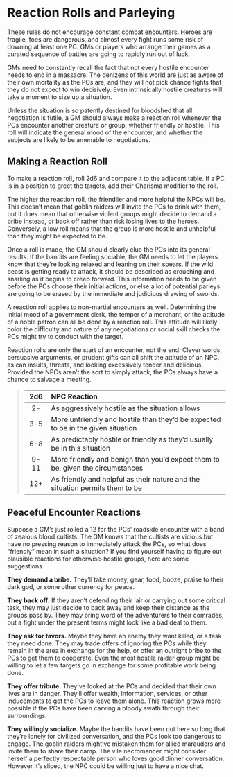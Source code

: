 # Reaction Rolls and Parleying

These rules do not encourage constant combat encounters. Heroes
are fragile, foes are dangerous, and almost every fight runs some risk
of downing at least one PC. GMs or players who arrange their games
as a curated sequence of battles are going to rapidly run out of luck.

GMs need to constantly recall the fact that not every hostile encounter needs to end in a massacre. The denizens of this world are
just as aware of their own mortality as the PCs are, and they will not
pick chance fights that they do not expect to win decisively. Even
intrinsically hostile creatures will take a moment to size up a situation.

Unless the situation is so patently destined for bloodshed that all
negotiation is futile, a GM should always make a reaction roll whenever the PCs encounter another creature or group, whether friendly
or hostile. This roll will indicate the general mood of the encounter,
and whether the subjects are likely to be amenable to negotiations.

## Making a Reaction Roll

To make a reaction roll, roll 2d6 and compare it to the adjacent
table. If a PC is in a position to greet the targets, add their Charisma
modifier to the roll.

The higher the reaction roll, the friendlier and more helpful the
NPCs will be. This doesn’t mean that goblin raiders will invite the PCs
to drink with them, but it does mean that otherwise violent groups
might decide to demand a bribe instead, or back off rather than risk
losing lives to the heroes. Conversely, a low roll means that the group
is more hostile and unhelpful than they might be expected to be.

Once a roll is made, the GM should clearly clue the PCs into its
general results. If the bandits are feeling sociable, the GM needs
to let the players know that they’re looking relaxed and leaning on
their spears. If the wild beast is getting ready to attack, it should be
described as crouching and snarling as it begins to creep forward.
This information needs to be given before the PCs choose their initial
actions, or else a lot of potential parleys are going to be erased by
the immediate and judicious drawing of swords.

A reaction roll applies to non-martial encounters as well. Determining the initial mood of a government clerk, the temper of a merchant,
or the attitude of a noble patron can all be done by a reaction roll.
This attitude will likely color the difficulty and nature of any negotiations or social skill checks the PCs might try to conduct with the target.

Reaction rolls are only the start of an encounter, not the end. Clever
words, persuasive arguments, or prudent gifts can all shift the attitude
of an NPC, as can insults, threats, and looking excessively tender and
delicious. Provided the NPCs aren’t the sort to simply attack, the PCs
always have a chance to salvage a meeting.

<blockquote class="table">

|  2d6  | NPC Reaction                                                                     |
| :---: | :------------------------------------------------------------------------------- |
|  2-   | As aggressively hostile as the situation allows                                  |
|  3-5  | More unfriendly and hostile than they’d be expected to be in the given situation |
|  6-8  | As predictably hostile or friendly as they’d usually be in this situation        |
| 9-11  | More friendly and benign than you’d expect them to be, given the circumstances   |
|  12+  | As friendly and helpful as their nature and the situation permits them to be     |

</blockquote>

## Peaceful Encounter Reactions

Suppose a GM’s just rolled a 12 for the PCs’ roadside encounter with
a band of zealous blood cultists. The GM knows that the cultists are
vicious but have no pressing reason to immediately attack the PCs,
so what does “friendly” mean in such a situation? If you find yourself
having to figure out plausible reactions for otherwise-hostile groups,
here are some suggestions.

**They demand a bribe.** They’ll take money, gear, food, booze,
praise to their dark god, or some other currency for peace.

**They back off.** If they aren’t defending their lair or carrying out
some critical task, they may just decide to back away and keep their
distance as the groups pass by. They may bring word of the adventurers to their comrades, but a fight under the present terms might look
like a bad deal to them.

**They ask for favors.** Maybe they have an enemy they want
killed, or a task they need done. They may trade offers of ignoring
the PCs while they remain in the area in exchange for the help, or
offer an outright bribe to the PCs to get them to cooperate. Even the
most hostile raider group might be willing to let a few targets go in
exchange for some profitable work being done.

**They offer tribute.** They’ve looked at the PCs and decided that
their own lives are in danger. They’ll offer wealth, information, services, or other inducements to get the PCs to leave them alone. This
reaction grows more possible if the PCs have been carving a bloody
swath through their surroundings.

**They willingly socialize.** Maybe the bandits have been out here
so long that they’re lonely for civilized conversation, and the PCs look
too dangerous to engage. The goblin raiders might’ve mistaken them
for allied marauders and invite them to share their camp. The vile
necromancer might consider herself a perfectly respectable person
who loves good dinner conversation. However it’s sliced, the NPC
could be willing just to have a nice chat.
